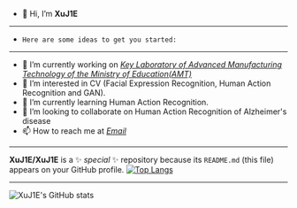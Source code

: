- 👋 Hi, I’m **XuJ1E**
---
- `Here are some ideas to get you started:`
---
- 🔭 I’m currently working on [*Key Laboratory of Advanced Manufacturing Technology of the Ministry of Education(AMT)*](http://amt.gzu.edu.cn/)
- 👀 I’m interested in CV (Facial Expression Recognition, Human Action Recognition and GAN).
- 🌱 I’m currently learning Human Action Recognition.
- 💞️ I’m looking to collaborate on Human Action Recognition of Alzheimer's disease
- 📫 How to reach me at *[Email](xuu_jie@126.com)*
***
**XuJ1E/XuJ1E** is a ✨ _special_ ✨ repository because its `README.md` (this file) appears on your GitHub profile.
[![Top Langs](https://github-readme-stats.vercel.app/api/top-langs/?username=xuj1e&show_icons=true)](https://github.com/xuj1e/github-readme-stats)
***
![XuJ1E's GitHub stats](https://github-readme-stats.vercel.app/api?username=XuJ1E&show_icons=true&theme=radical)
